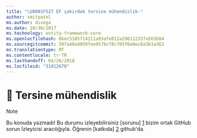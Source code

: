```yaml
---
title: "\U0001F527 EF çekirdek tersine mühendislik-"
author: smitpatel
ms.author: divega
ms.date: 10/30/2017
ms.technology: entity-framework-core
ms.openlocfilehash: 6bec5185714211a93afe012a296112337a563b04
ms.sourcegitcommit: 507a40ed050fee957bcf8cf05f6e0ec8a3b1a363
ms.translationtype: MT
ms.contentlocale: tr-TR
ms.lasthandoff: 04/26/2018
ms.locfileid: "31812670"
---
```

# <a name="-reverse-engineering"></a>🔧 Tersine mühendislik

> [!NOTE]
> Bu konuda yazmadı! Bu durumu izleyebilirsiniz [sorunu] [ 1] bizim ortak GitHub sorun İzleyicisi aracılığıyla. Öğrenin [katkıda] [ 2] github'da.


  [1]: https://github.com/aspnet/EntityFramework.Docs/issues/508
  [2]: https://github.com/aspnet/EntityFramework.Docs/blob/master/CONTRIBUTING.md

